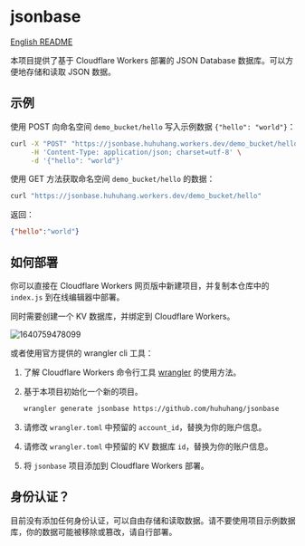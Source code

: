 # jsonbase

[English README](./README_EN.md)

本项目提供了基于 Cloudflare Workers 部署的 JSON Database 数据库。可以方便地存储和读取 JSON 数据。

## 示例

使用 POST 向命名空间 `demo_bucket/hello` 写入示例数据 `{"hello": "world"}`：

```bash
curl -X "POST" "https://jsonbase.huhuhang.workers.dev/demo_bucket/hello" \
     -H 'Content-Type: application/json; charset=utf-8' \
     -d '{"hello": "world"}'
```

使用 GET 方法获取命名空间 `demo_bucket/hello` 的数据：

```bash
curl "https://jsonbase.huhuhang.workers.dev/demo_bucket/hello"
```

返回：

```json
{"hello":"world"}
```

## 如何部署

你可以直接在 Cloudflare Workers 网页版中新建项目，并复制本仓库中的 `index.js` 到在线编辑器中部署。

同时需要创建一个 KV 数据库，并绑定到 Cloudflare Workers。

![1640759478099](https://cdn.jsdelivr.net/gh/huhuhang/cdn@master/images/2021/12/1640759478099.png)

或者使用官方提供的 wrangler cli 工具：

1. 了解 Cloudflare Workers 命令行工具 [wrangler](https://github.com/cloudflare/wrangler) 的使用方法。
2. 基于本项目初始化一个新的项目。

    ```bash
    wrangler generate jsonbase https://github.com/huhuhang/jsonbase
    ```

3. 请修改 `wrangler.toml` 中预留的 `account_id`，替换为你的账户信息。
4. 请修改 `wrangler.toml` 中预留的 KV 数据库 `id`，替换为你的账户信息。
5. 将 `jsonbase` 项目添加到 Cloudflare Workers 部署。

## 身份认证？

目前没有添加任何身份认证，可以自由存储和读取数据。请不要使用项目示例数据库，你的数据可能被移除或篡改，请自行部署。
